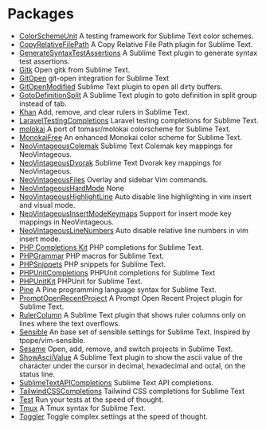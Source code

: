 # Packages

- [ColorSchemeUnit](https://github.com/gerardroche/sublime-color-scheme-unit) A testing framework for Sublime Text color schemes.
- [CopyRelativeFilePath](https://github.com/gerardroche/sublime-copy-relative-file-path) A Copy Relative File Path plugin for Sublime Text.
- [GenerateSyntaxTestAssertions](https://github.com/gerardroche/sublime-generate-syntax-test-assertions) A Sublime Text plugin to generate syntax test assertions.
- [Gitk](https://github.com/gerardroche/sublime-gitk) Open gitk from Sublime Text.
- [GitOpen](https://github.com/gerardroche/sublime-git-open) git-open integration for Sublime Text
- [GitOpenModified](https://github.com/gerardroche/sublime-git-open-modified) Sublime Text plugin to open all dirty buffers.
- [GotoDefinitionSplit](https://github.com/gerardroche/sublime-goto-definition-split) A Sublime Text plugin to goto definition in split group instead of tab.
- [Khan](https://github.com/gerardroche/sublime-khan) Add, remove, and clear rulers in Sublime Text.
- [LaravelTestingCompletions](https://github.com/gerardroche/sublime-laravel-testing-completions) Laravel testing completions for Sublime Text.
- [molokai](https://github.com/gerardroche/sublime-molokai) A port of tomasr/molokai colorscheme for Sublime Text.
- [MonokaiFree](https://github.com/gerardroche/sublime-monokai-free) An enhanced Monokai color scheme for Sublime Text.
- [NeoVintageousColemak](https://github.com/gerardroche/NeoVintageousColemak) Sublime Text Colemak key mappings for NeoVintageous.
- [NeoVintageousDvorak](https://github.com/gerardroche/NeoVintageousDvorak) Sublime Text Dvorak key mappings for NeoVintageous.
- [NeoVintageousFiles](https://github.com/gerardroche/NeoVintageousFiles) Overlay and sidebar Vim commands.
- [NeoVintageousHardMode](https://github.com/gerardroche/NeoVintageousHardMode) None
- [NeoVintageousHighlightLine](https://github.com/gerardroche/NeoVintageousHighlightLine) Auto disable line highlighting in vim insert and visual mode.
- [NeoVintageousInsertModeKeymaps](https://github.com/gerardroche/NeoVintageousInsertModeKeymaps) Support for insert mode key mappings in NeoVintageous.
- [NeoVintageousLineNumbers](https://github.com/gerardroche/NeoVintageousLineNumbers) Auto disable relative line numbers in vim insert mode.
- [PHP Completions Kit](https://github.com/gerardroche/sublime-phpck) PHP completions for Sublime Text.
- [PHPGrammar](https://github.com/gerardroche/sublime-php-grammar) PHP macros for Sublime Text.
- [PHPSnippets](https://github.com/gerardroche/sublime-php-snippets) PHP snippets for Sublime Text.
- [PHPUnitCompletions](https://github.com/gerardroche/sublime-phpunit-completions) PHPUnit completions for Sublime Text
- [PHPUnitKit](https://github.com/gerardroche/sublime-phpunit) PHPUnit for Sublime Text.
- [Pine](https://github.com/gerardroche/sublime-pine) A Pine programming language syntax for Sublime Text.
- [PromptOpenRecentProject](https://github.com/gerardroche/sublime-prompt-open-recent-project) A Prompt Open Recent Project plugin for Sublime Text.
- [RulerColumn](https://github.com/gerardroche/sublime-ruler-column) A Sublime Text plugin that shows ruler columns only on lines where the text overflows.
- [Sensible](https://github.com/gerardroche/sublime-sensible) An base set of sensible settings for Sublime Text. Inspired by tpope/vim-sensible.
- [Sesame](https://github.com/gerardroche/sublime-sesame) Open, add, remove, and switch projects in Sublime Text.
- [ShowAsciiValue](https://github.com/gerardroche/sublime-show-ascii-value) A Sublime Text plugin to show the ascii value of the character under the cursor in decimal, hexadecimal and octal, on the status line.
- [SublimeTextAPICompletions](https://github.com/gerardroche/sublime-api-completions) Sublime Text API completions.
- [TailwindCSSCompletions](https://github.com/gerardroche/sublime-tailwind-css-completions) Tailwind CSS completions for Sublime Text
- [Test](https://github.com/gerardroche/sublime-test) Run your tests at the speed of thought.
- [Tmux](https://github.com/gerardroche/sublime-tmux) A Tmux syntax for Sublime Text.
- [Toggler](https://github.com/gerardroche/sublime-toggler) Toggle complex settings at the speed of thought.
